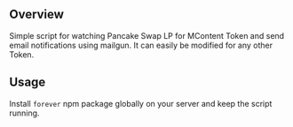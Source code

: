 ## Overview

Simple script for watching Pancake Swap LP for MContent Token and send email notifications using mailgun. It can easily be modified for any other Token.

## Usage

Install `forever` npm package globally on your server and keep the script running.
